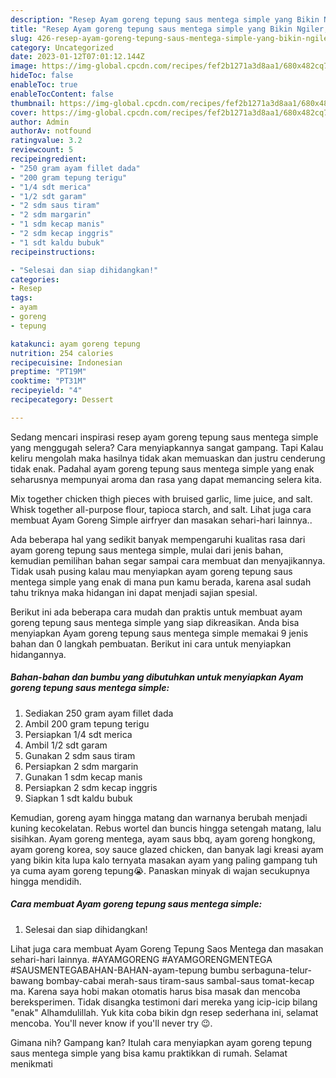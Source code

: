 ```yaml
---
description: "Resep Ayam goreng tepung saus mentega simple yang Bikin Ngiler, Buat Buka Puasa}"
title: "Resep Ayam goreng tepung saus mentega simple yang Bikin Ngiler, Buat Buka Puasa}"
slug: 426-resep-ayam-goreng-tepung-saus-mentega-simple-yang-bikin-ngiler-buat-buka-puasa
category: Uncategorized
date: 2023-01-12T07:01:12.144Z
image: https://img-global.cpcdn.com/recipes/fef2b1271a3d8aa1/680x482cq70/ayam-goreng-tepung-saus-mentega-simple-foto-resep-utama.jpg
hideToc: false
enableToc: true
enableTocContent: false
thumbnail: https://img-global.cpcdn.com/recipes/fef2b1271a3d8aa1/680x482cq70/ayam-goreng-tepung-saus-mentega-simple-foto-resep-utama.jpg
cover: https://img-global.cpcdn.com/recipes/fef2b1271a3d8aa1/680x482cq70/ayam-goreng-tepung-saus-mentega-simple-foto-resep-utama.jpg
author: Admin
authorAv: notfound
ratingvalue: 3.2
reviewcount: 5
recipeingredient:
- "250 gram ayam fillet dada"
- "200 gram tepung terigu"
- "1/4 sdt merica"
- "1/2 sdt garam"
- "2 sdm saus tiram"
- "2 sdm margarin"
- "1 sdm kecap manis"
- "2 sdm kecap inggris"
- "1 sdt kaldu bubuk"
recipeinstructions:

- "Selesai dan siap dihidangkan!"
categories:
- Resep
tags:
- ayam
- goreng
- tepung

katakunci: ayam goreng tepung 
nutrition: 254 calories
recipecuisine: Indonesian
preptime: "PT19M"
cooktime: "PT31M"
recipeyield: "4"
recipecategory: Dessert

---
```



Sedang mencari inspirasi resep ayam goreng tepung saus mentega simple yang menggugah selera? Cara menyiapkannya sangat gampang. Tapi Kalau keliru mengolah maka hasilnya tidak akan memuaskan dan justru cenderung tidak enak. Padahal ayam goreng tepung saus mentega simple yang enak seharusnya mempunyai aroma dan rasa yang dapat memancing selera kita.


Mix together chicken thigh pieces with bruised garlic, lime juice, and salt. Whisk together all-purpose flour, tapioca starch, and salt. Lihat juga cara membuat Ayam Goreng Simple airfryer dan masakan sehari-hari lainnya..

Ada beberapa hal yang sedikit banyak mempengaruhi kualitas rasa dari ayam goreng tepung saus mentega simple, mulai dari jenis bahan, kemudian pemilihan bahan segar sampai cara membuat dan menyajikannya. Tidak usah pusing kalau mau menyiapkan ayam goreng tepung saus mentega simple yang enak di mana pun kamu berada, karena asal sudah tahu triknya maka hidangan ini dapat menjadi sajian spesial.


Berikut ini ada beberapa cara mudah dan praktis untuk membuat ayam goreng tepung saus mentega simple yang siap dikreasikan. Anda bisa menyiapkan Ayam goreng tepung saus mentega simple memakai 9 jenis bahan dan 0 langkah pembuatan. Berikut ini cara untuk menyiapkan hidangannya.

<!--inarticleads1-->

##### Bahan-bahan dan bumbu yang dibutuhkan untuk menyiapkan Ayam goreng tepung saus mentega simple:

1. Sediakan 250 gram ayam fillet dada
1. Ambil 200 gram tepung terigu
1. Persiapkan 1/4 sdt merica
1. Ambil 1/2 sdt garam
1. Gunakan 2 sdm saus tiram
1. Persiapkan 2 sdm margarin
1. Gunakan 1 sdm kecap manis
1. Persiapkan 2 sdm kecap inggris
1. Siapkan 1 sdt kaldu bubuk


Kemudian, goreng ayam hingga matang dan warnanya berubah menjadi kuning kecokelatan. Rebus wortel dan buncis hingga setengah matang, lalu sisihkan. Ayam goreng mentega, ayam saus bbq, ayam goreng hongkong, ayam goreng korea, soy sauce glazed chicken, dan banyak lagi kreasi ayam yang bikin kita lupa kalo ternyata masakan ayam yang paling gampang tuh ya cuma ayam goreng tepung😭. Panaskan minyak di wajan secukupnya hingga mendidih. 

<!--inarticleads2-->

##### Cara membuat Ayam goreng tepung saus mentega simple:


1. Selesai dan siap dihidangkan!

Lihat juga cara membuat Ayam Goreng Tepung Saos Mentega dan masakan sehari-hari lainnya. #AYAMGORENG #AYAMGORENGMENTEGA #SAUSMENTEGABAHAN-BAHAN-ayam-tepung bumbu serbaguna-telur-bawang bombay-cabai merah-saus tiram-saus sambal-saus tomat-kecap ma. Karena saya hobi makan otomatis harus bisa masak dan mencoba bereksperimen. Tidak disangka testimoni dari mereka yang icip-icip bilang &#34;enak&#34; Alhamdulillah. Yuk kita coba bikin dgn resep sederhana ini, selamat mencoba. You&#39;ll never know if you&#39;ll never try 😉. 

Gimana nih? Gampang kan? Itulah cara menyiapkan ayam goreng tepung saus mentega simple yang bisa kamu praktikkan di rumah. Selamat menikmati
